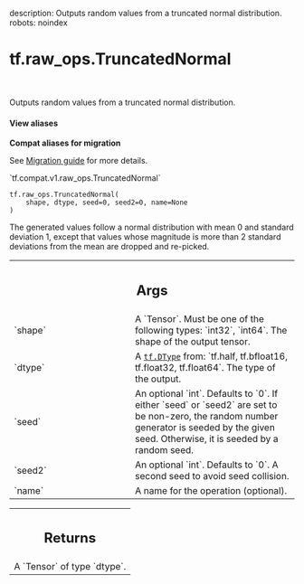 description: Outputs random values from a truncated normal distribution.
robots: noindex

# tf.raw_ops.TruncatedNormal

<!-- Insert buttons and diff -->

<table class="tfo-notebook-buttons tfo-api nocontent" align="left">

</table>



Outputs random values from a truncated normal distribution.


<section class="expandable">
  <h4 class="showalways">View aliases</h4>
  <p>
<b>Compat aliases for migration</b>
<p>See
<a href="https://www.tensorflow.org/guide/migrate">Migration guide</a> for
more details.</p>
<p>`tf.compat.v1.raw_ops.TruncatedNormal`</p>
</p>
</section>

<pre class="devsite-click-to-copy prettyprint lang-py tfo-signature-link">
<code>tf.raw_ops.TruncatedNormal(
    shape, dtype, seed=0, seed2=0, name=None
)
</code></pre>



<!-- Placeholder for "Used in" -->

The generated values follow a normal distribution with mean 0 and standard
deviation 1, except that values whose magnitude is more than 2 standard
deviations from the mean are dropped and re-picked.

<!-- Tabular view -->
 <table class="responsive fixed orange">
<colgroup><col width="214px"><col></colgroup>
<tr><th colspan="2"><h2 class="add-link">Args</h2></th></tr>

<tr>
<td>
`shape`<a id="shape"></a>
</td>
<td>
A `Tensor`. Must be one of the following types: `int32`, `int64`.
The shape of the output tensor.
</td>
</tr><tr>
<td>
`dtype`<a id="dtype"></a>
</td>
<td>
A <a href="../../tf/dtypes/DType.md"><code>tf.DType</code></a> from: `tf.half, tf.bfloat16, tf.float32, tf.float64`.
The type of the output.
</td>
</tr><tr>
<td>
`seed`<a id="seed"></a>
</td>
<td>
An optional `int`. Defaults to `0`.
If either `seed` or `seed2` are set to be non-zero, the random number
generator is seeded by the given seed.  Otherwise, it is seeded by a
random seed.
</td>
</tr><tr>
<td>
`seed2`<a id="seed2"></a>
</td>
<td>
An optional `int`. Defaults to `0`.
A second seed to avoid seed collision.
</td>
</tr><tr>
<td>
`name`<a id="name"></a>
</td>
<td>
A name for the operation (optional).
</td>
</tr>
</table>



<!-- Tabular view -->
 <table class="responsive fixed orange">
<colgroup><col width="214px"><col></colgroup>
<tr><th colspan="2"><h2 class="add-link">Returns</h2></th></tr>
<tr class="alt">
<td colspan="2">
A `Tensor` of type `dtype`.
</td>
</tr>

</table>


